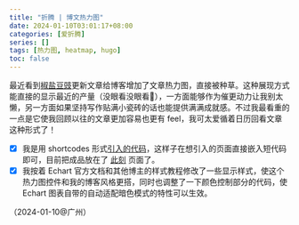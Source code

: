 ```yaml
---
title: "折腾 | 博文热力图"
date: 2024-01-10T03:01:17+08:00
categories: [爱折腾]
series: []
tags: [热力图, heatmap, hugo]
toc: false
---
```


最近看到[椒盐豆豉](https://blog.douchi.space/hugo-blog-heatmap/#115-%E6%9B%B4%E6%96%B0---%E6%AF%8F%E5%A4%A9%E5%A4%9A%E7%AF%87%E6%96%87%E7%AB%A0)更新文章给博客增加了文章热力图，直接被种草。这种展现方式能直接的显示最近的产量（没眼看没眼看🤣），一方面能够作为催更动力让我别太懒，另一方面如果坚持写作贴满小瓷砖的话也能提供满满成就感。不过我最看重的一点是它使我回顾以往的文章更加容易也更有 feel，我可太爱循着日历回看文章这种形式了！

- [x] 我是用 shortcodes 形式[引入的代码](https://github.com/DivinerHJF/hugo-theme-Aether/commit/0f3df8c716da8838beeda84b0d7a7bad9df1b2c3)，这样子在想引入的页面直接嵌入短代码即可，目前把成品放在了 [此刻](/pages/now) 页面了。
- [x] 我按着 Echart 官方文档和其他博主的样式教程修改了一些显示样式，使这个热力图控件和我的博客风格更搭，同时也调整了一下颜色控制部分的代码，使 Echart 图表自带的自动适配暗色模式的特性可以生效。

（2024-01-10@广州）